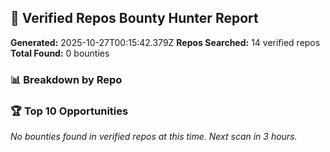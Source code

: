 ## 🎯 Verified Repos Bounty Hunter Report

**Generated:** 2025-10-27T00:15:42.379Z
**Repos Searched:** 14 verified repos
**Total Found:** 0 bounties

### 📊 Breakdown by Repo


### 🏆 Top 10 Opportunities

*No bounties found in verified repos at this time. Next scan in 3 hours.*


